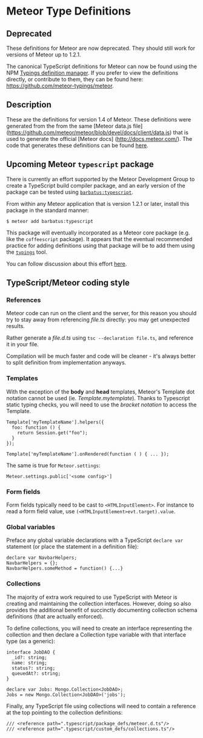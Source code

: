 # Meteor Type Definitions

## Deprecated

These definitions for Meteor are now deprecated.  They should still work for versions of Meteor up to 1.2.1.

The canonical TypeScript definitions for Meteor can now be found using the NPM [Typings definition manager](https://www.npmjs.com/package/typings).  If you prefer to view the definitions directly, or contribute to them, they can be found here: <https://github.com/meteor-typings/meteor>.


## Description

These are the definitions for version 1.4 of Meteor.  These definitions were generated from the from the same [Meteor data.js file] (https://github.com/meteor/meteor/blob/devel/docs/client/data.js) that is used to generate the official [Meteor docs] (http://docs.meteor.com/).  The code that generates these definitions can be found [here](https://github.com/meteor-typescript/meteor-typescript-libs/).


## Upcoming Meteor `typescript` package

There is currently an effort supported by the Meteor Development Group to create a TypeScript build compiler package, and an early version of the package can be tested using [`barbatus:typescript`](https://atmospherejs.com/barbatus/typescript).

From within any Meteor application that is version 1.2.1 or later, install this package in the standard manner:

    $ meteor add barbatus:typescript

This package will eventually incorporated as a Meteor core package (e.g. like the `coffeescript` package).  It appears that the eventual recommended practice for adding definitions using that package will be to add them using the [`typings`](https://github.com/typings/typings) tool.

You can follow discussion about this effort [here](https://github.com/Urigo/angular2-meteor/issues/102#issuecomment-200915763).



##  TypeScript/Meteor coding style

### References

Meteor code can run on the client and the server, for this reason you should try to stay away from referencing *file.ts* directly: you may get unexpected results.

Rather generate a *file.d.ts* using `tsc --declaration file.ts`, and reference it in your file.

Compilation will be much faster and code will be cleaner - it's always better to split definition from implementation anyways.

### Templates

With the exception of the **body** and **head** templates, Meteor's Template dot notation cannot be used (ie. *Template.mytemplate*). Thanks to Typescript static typing checks, you will need to use the *bracket notation* to access the Template.

    Template['myTemplateName'].helpers({
      foo: function () {
        return Session.get("foo");
      }
    });

    Template['myTemplateName'].onRendered(function ( ) { ... });


The same is true for `Meteor.settings`:

    Meteor.settings.public['<some config>']


### Form fields

Form fields typically need to be cast to `<HTMLInputElement>`. For instance to read a form field value, use `(<HTMLInputElement>evt.target).value`.


### Global variables

Preface any global variable declarations with a TypeScript `declare var` statement (or place the statement in a definition file):

    declare var NavbarHelpers;
    NavbarHelpers = {};
    NavbarHelpers.someMethod = function() {...}


### Collections

The majority of extra work required to use TypeScript with Meteor is creating and maintaining the collection interfaces.  However, doing so also provides the additional benefit of succinctly documenting collection schema definitions (that are actually enforced).

To define collections, you will need to create an interface representing the collection and then declare a Collection type variable with that interface type (as a generic):

    interface JobDAO {
      _id?: string;
      name: string;
      status?: string;
      queuedAt?: string;
    }

    declare var Jobs: Mongo.Collection<JobDAO>;
    Jobs = new Mongo.Collection<JobDAO>('jobs');


Finally, any TypeScript file using collections will need to contain a reference at the top pointing to the collection definitions:

    /// <reference path=".typescript/package_defs/meteor.d.ts"/>
    /// <reference path=".typescript/custom_defs/collections.ts"/>
